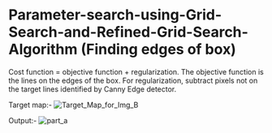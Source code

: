 # Parameter-search-using-Grid-Search-and-Refined-Grid-Search-Algorithm (Finding edges of box)
Cost function = objective function + regularization. The objective function is the lines on the edges of the box. For regularization, subtract pixels not on the target lines identified by Canny Edge detector.

Target map:-
![Target_Map_for_Img_B](https://user-images.githubusercontent.com/20256767/95034972-823d1d80-0691-11eb-9028-d602f76e03d8.png)

Output:-
![part_a](https://user-images.githubusercontent.com/20256767/95034979-8832fe80-0691-11eb-9de5-50a8e8e32c04.png)

